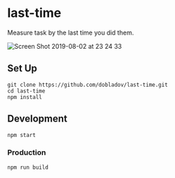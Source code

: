 # last-time

Measure task by the last time you did them.

![Screen Shot 2019-08-02 at 23 24 33](https://user-images.githubusercontent.com/1938043/62399611-b17f6880-b57c-11e9-8285-8ae594b96a06.png)


## Set Up

```
git clone https://github.com/dobladov/last-time.git
cd last-time
npm install
```

## Development

```
npm start
```

### Production

```
npm run build
```
